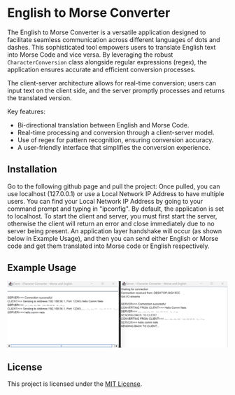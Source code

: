 # English to Morse Converter

The English to Morse Converter is a versatile application designed to facilitate seamless communication across different languages of dots and dashes. This sophisticated tool empowers users to translate English text into Morse Code and vice versa. By leveraging the robust `CharacterConversion` class alongside regular expressions (regex), the application ensures accurate and efficient conversion processes.

The client-server architecture allows for real-time conversion; users can input text on the client side, and the server promptly processes and returns the translated version.

Key features:
- Bi-directional translation between English and Morse Code.
- Real-time processing and conversion through a client-server model.
- Use of regex for pattern recognition, ensuring conversion accuracy.
- A user-friendly interface that simplifies the conversion experience.

## Installation

Go to the following github page and pull the project:
Once pulled, you can use localhost (127.0.0.1) or use a Local Network IP Address to have multiple users. You can find your Local Network IP
Address by going to your command prompt and typing in "ipconfig". By default, the application is set to localhost. To start the client and server, 
you must first start the server, otherwise the client will return an error and close immediately due to no server being present. An application layer handshake 
will occur (as shown below in Example Usage), and then you can send either English or Morse code and get them translated into Morse code or English respectively.

## Example Usage
![Here is an Example of our CLient and Server Communicating, and also shows the initial application layer handshaking process](MorseCode/src/ExampleUsage.png)

## License

This project is licensed under the [MIT License](https://opensource.org/licenses/MIT).



